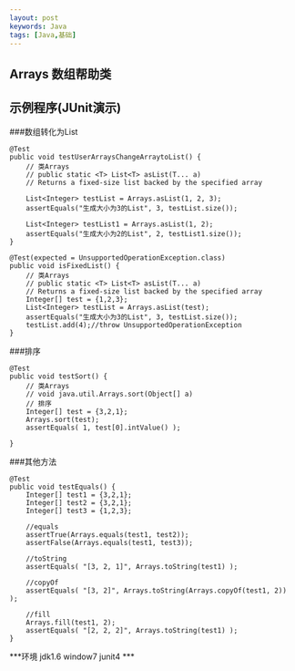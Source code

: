 ```yaml
---
layout: post
keywords: Java
tags: [Java,基础]
---
```


Arrays 数组帮助类
----------------- 

示例程序(JUnit演示)
--------------

###数组转化为List

	@Test
	public void testUserArraysChangeArraytoList() {
		// 类Arrays
		// public static <T> List<T> asList(T... a) 
		// Returns a fixed-size list backed by the specified array

		List<Integer> testList = Arrays.asList(1, 2, 3);
		assertEquals("生成大小为3的List", 3, testList.size());

		List<Integer> testList1 = Arrays.asList(1, 2);
		assertEquals("生成大小为2的List", 2, testList1.size());
	}

	@Test(expected = UnsupportedOperationException.class)
	public void isFixedList() {
		// 类Arrays
		// public static <T> List<T> asList(T... a) 
		// Returns a fixed-size list backed by the specified array
		Integer[] test = {1,2,3};
		List<Integer> testList = Arrays.asList(test);
		assertEquals("生成大小为3的List", 3, testList.size());
		testList.add(4);//throw UnsupportedOperationException
	}
	
###排序 

	@Test
	public void testSort() {
		// 类Arrays
		// void java.util.Arrays.sort(Object[] a)
		// 排序
		Integer[] test = {3,2,1};
		Arrays.sort(test);
		assertEquals( 1, test[0].intValue() );

	}

###其他方法
		
	@Test
	public void testEquals() {	
		Integer[] test1 = {3,2,1};
		Integer[] test2 = {3,2,1};	
		Integer[] test3 = {1,2,3};	
		
		//equals
		assertTrue(Arrays.equals(test1, test2));
		assertFalse(Arrays.equals(test1, test3));
		
		//toString
		assertEquals( "[3, 2, 1]", Arrays.toString(test1) );
		
		//copyOf
		assertEquals( "[3, 2]", Arrays.toString(Arrays.copyOf(test1, 2)) );
		
		//fill
		Arrays.fill(test1, 2);
		assertEquals( "[2, 2, 2]", Arrays.toString(test1) );
	}

***环境 jdk1.6 window7 junit4 ***

